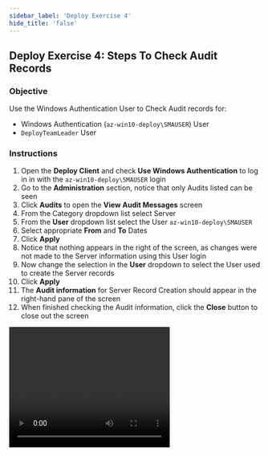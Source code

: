 ```yaml
---
sidebar_label: 'Deploy Exercise 4'
hide_title: 'false'
---
```


## Deploy Exercise 4: Steps To Check Audit Records

### Objective

Use the Windows Authentication User to Check Audit records for:

- Windows Authentication (```az-win10-deploy\SMAUSER```) User 
- ```DeployTeamLeader``` User

### Instructions

1.	Open the **Deploy Client** and check **Use Windows Authentication** to log in in with the ```az-win10-deploy\SMAUSER``` login
2.	Go to the **Administration** section, notice that only Audits listed can be seen
3.	Click **Audits** to open the **View Audit Messages** screen
4.	From the Category dropdown list select Server
5.	From the **User** dropdown list select the User ```az-win10-deploy\SMAUSER```
6.	Select appropriate **From** and **To** Dates
7.	Click **Apply**
8.	Notice that nothing appears in the right of the screen, as changes were not made to the Server information using this User login
9.	Now change the selection in the **User** dropdown to select the User used to create the Server records
10.	Click **Apply**
11.	The **Audit information** for Server Record Creation should appear in the right-hand pane of the screen
12.	When finished checking the Audit information, click the **Close** button to close out the screen

<video width="320" height="240" controls>
  <source src="imgdeploy/Deploy_CheckAuditRecords.mp4" type="video/mp4"></source>
Your browser does not support the video tag.
</video>